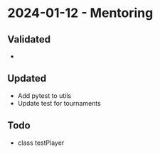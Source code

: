# 2024-01-12 - Mentoring


## Validated
- 

## Updated
- Add pytest to utils
- Update test for tournaments 

## Todo
- class testPlayer